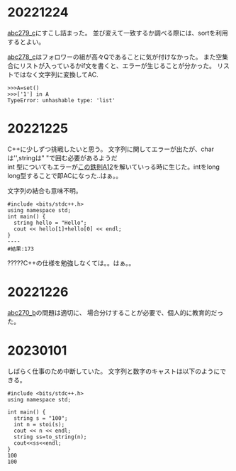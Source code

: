 # 20221224  
[abc279_c](https://atcoder.jp/contests/abc279/tasks/abc279_c)にすこし詰まった。
並び変えて一致するか調べる際には、sortを利用するとよい。

[abc278_c](https://atcoder.jp/contests/abc278/tasks/abc278_c)はフォロワーの組が高々Qであることに気が付けなかった。
また空集合にリストが入っているかif文を書くと、エラーが生じることが分かった。
リストではなく文字列に変換してAC.
~~~  
>>>A=set()
>>>['1'] in A 
TypeError: unhashable type: 'list'
~~~  


# 20221225   
C++に少しずつ挑戦したいと思う。
文字列に関してエラーが出たが、charは'',stringは" "で囲む必要があるようだ  
int 型についてもエラーが[この鉄則A12](https://atcoder.jp/contests/tessoku-book/tasks/tessoku_book_l)を解いていっる時に生じた。intをlong long型することで即ACになった..はぁ。。

文字列の結合も意味不明。
~~~
#include <bits/stdc++.h>
using namespace std;
int main() {
  string hello = "Hello";
  cout << hello[1]+hello[0] << endl;
}
----
#結果:173
~~~
?????C++の仕様を勉強しなくては。。はぁ。。

# 20221226  
[abc270_b](https://atcoder.jp/contests/abc270/tasks/abc270_b)の問題は適切に、
場合分けすることが必要で、個人的に教育的だった。


# 20230101  
しばらく仕事のため中断していた。
文字列と数字のキャストは以下のようにできる。
~~~
#include <bits/stdc++.h>
using namespace std;
 
int main() {
  string s = "100";
  int n = stoi(s);
  cout << n << endl;
  string ss=to_string(n);
  cout<<ss<<endl;
}
100
100
~~~  
